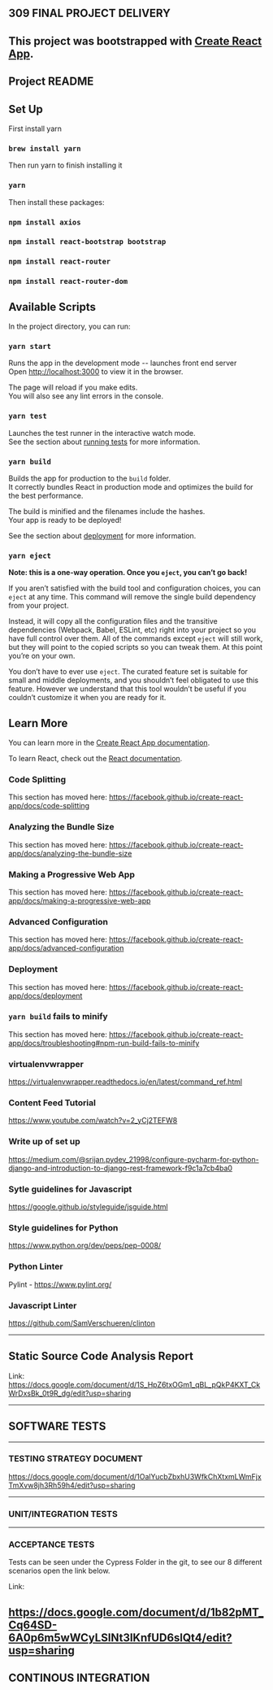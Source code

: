 ## 309 FINAL PROJECT DELIVERY


This project was bootstrapped with [Create React App](https://github.com/facebook/create-react-app).
------------------------------------------------------------------------------------------------------------------------------
## Project README

## Set Up

First install yarn

### `brew install yarn`

Then run yarn to finish installing it

### `yarn`

Then install these packages:

### `npm install axios`

### `npm install react-bootstrap bootstrap`

### `npm install react-router`

### `npm install react-router-dom`

## Available Scripts

In the project directory, you can run:

### `yarn start`

Runs the app in the development mode -- launches front end server<br />
Open [http://localhost:3000](http://localhost:3000) to view it in the browser.

The page will reload if you make edits.<br />
You will also see any lint errors in the console.

### `yarn test`

Launches the test runner in the interactive watch mode.<br />
See the section about [running tests](https://facebook.github.io/create-react-app/docs/running-tests) for more information.

### `yarn build`

Builds the app for production to the `build` folder.<br />
It correctly bundles React in production mode and optimizes the build for the best performance.

The build is minified and the filenames include the hashes.<br />
Your app is ready to be deployed!

See the section about [deployment](https://facebook.github.io/create-react-app/docs/deployment) for more information.

### `yarn eject`

**Note: this is a one-way operation. Once you `eject`, you can’t go back!**

If you aren’t satisfied with the build tool and configuration choices, you can `eject` at any time. This command will remove the single build dependency from your project.

Instead, it will copy all the configuration files and the transitive dependencies (Webpack, Babel, ESLint, etc) right into your project so you have full control over them. All of the commands except `eject` will still work, but they will point to the copied scripts so you can tweak them. At this point you’re on your own.

You don’t have to ever use `eject`. The curated feature set is suitable for small and middle deployments, and you shouldn’t feel obligated to use this feature. However we understand that this tool wouldn’t be useful if you couldn’t customize it when you are ready for it.

## Learn More

You can learn more in the [Create React App documentation](https://facebook.github.io/create-react-app/docs/getting-started).

To learn React, check out the [React documentation](https://reactjs.org/).

### Code Splitting

This section has moved here: https://facebook.github.io/create-react-app/docs/code-splitting

### Analyzing the Bundle Size

This section has moved here: https://facebook.github.io/create-react-app/docs/analyzing-the-bundle-size

### Making a Progressive Web App

This section has moved here: https://facebook.github.io/create-react-app/docs/making-a-progressive-web-app

### Advanced Configuration

This section has moved here: https://facebook.github.io/create-react-app/docs/advanced-configuration

### Deployment

This section has moved here: https://facebook.github.io/create-react-app/docs/deployment

### `yarn build` fails to minify

This section has moved here: https://facebook.github.io/create-react-app/docs/troubleshooting#npm-run-build-fails-to-minify

### virtualenvwrapper
https://virtualenvwrapper.readthedocs.io/en/latest/command_ref.html

### Content Feed Tutorial
https://www.youtube.com/watch?v=2_yCj2TEFW8

### Write up of set up
https://medium.com/@srijan.pydev_21998/configure-pycharm-for-python-django-and-introduction-to-django-rest-framework-f9c1a7cb4ba0

### Sytle guidelines for Javascript
https://google.github.io/styleguide/jsguide.html

### Style guidelines for Python
https://www.python.org/dev/peps/pep-0008/

### Python Linter
Pylint - https://www.pylint.org/

### Javascript Linter
https://github.com/SamVerschueren/clinton

------------------------------------------------------------------------------------------------------------------------------
## Static	Source	Code	Analysis Report

Link: 
https://docs.google.com/document/d/1S_HpZ6txOGm1_qBL_pQkP4KXT_CkWrDxsBk_0t9R_dg/edit?usp=sharing

------------------------------------------------------------------------------------------------------------------------------
## SOFTWARE TESTS

------------------------------------------------------------------------------------------------------------------------------
### TESTING STRATEGY DOCUMENT

https://docs.google.com/document/d/1OalYucbZbxhU3WfkChXtxmLWmFjxTmXvw8jh3Rh59h4/edit?usp=sharing

------------------------------------------------------------------------------------------------------------------------------
### UNIT/INTEGRATION TESTS

------------------------------------------------------------------------------------------------------------------------------
### ACCEPTANCE TESTS

Tests can be seen under the Cypress Folder in the git, to see our 8 different scenarios open the link below.

Link:

https://docs.google.com/document/d/1b82pMT_Cq64SD-6A0p6m5wWCyLSlNt3IKnfUD6slQt4/edit?usp=sharing
------------------------------------------------------------------------------------------------------------------------------
## CONTINOUS INTEGRATION


